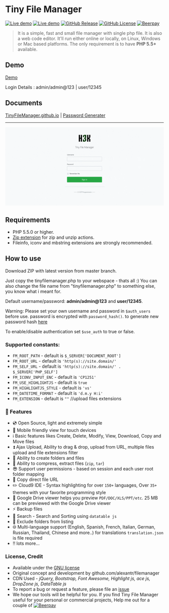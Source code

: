 # Tiny File Manager


[![Live demo](https://img.shields.io/badge/Live-Demo-brightgreen.svg?style=flat-square)](https://tinyfilemanager.github.io/demo/)
[![Live demo](https://img.shields.io/badge/Help-Docs-lightgrey.svg?style=flat-square)](https://tinyfilemanager.github.io/)
[![GitHub Release](https://img.shields.io/github/release/qubyte/rubidium.svg?style=flat-square)](https://github.com/prasathmani/tinyfilemanager/releases)
 [![GitHub License](https://img.shields.io/github/license/prasathmani/tinyfilemanager.svg?style=flat-square)](https://github.com/prasathmani/tinyfilemanager/blob/master/LICENSE) 
[![Beerpay](https://beerpay.io/prasathmani/tinyfilemanager/badge.svg?style=flat-square)](https://beerpay.io/prasathmani/tinyfilemanager)
> It is a simple, fast and small file manager with single php file. It is also a web code editor. It'll run either online or locally, on Linux, Windows or Mac based platforms. The only requirement is to have **PHP 5.5+** available.

## Demo
[Demo](https://tinyfilemanager.github.io/demo/)

 Login Details : admin/admin@123 | user/12345


## Documents
[TinyFileManager.github.io](https://tinyfilemanager.github.io/)  | [Password Generater](https://tinyfilemanager.github.io/docs/pwd.html)
<hr>

[![Tiny File Manager](screenshot.gif)](screenshot.gif)

## Requirements

- PHP 5.5.0 or higher.
- [Zip extension](http://php.net/manual/en/book.zip.php) for zip and unzip actions.
- Fileinfo, iconv and mbstring extensions are strongly recommended.

## How to use

Download ZIP with latest version from master branch.

Just copy the tinyfilemanager.php to your webspace - thats all :)
You can also change the file name from "tinyfilemanager.php" to something else, you know what i meant for.

Default username/password: **admin/admin@123** and **user/12345**.

Warning: Please set your own username and password in `$auth_users` before use. password is encrypted with <code>password_hash()</code>. to generate new password hash [here](https://tinyfilemanager.github.io/docs/pwd.html)

To enable/disable authentication set `$use_auth` to true or false.

### Supported constants:

- `FM_ROOT_PATH` - default is `$_SERVER['DOCUMENT_ROOT']`
- `FM_ROOT_URL` - default is `'http(s)://site.domain/'`
- `FM_SELF_URL` - default is `'http(s)://site.domain/' . $_SERVER['PHP_SELF']`
- `FM_ICONV_INPUT_ENC` - default is `'CP1251'`
- `FM_USE_HIGHLIGHTJS` - default is `true`
- `FM_HIGHLIGHTJS_STYLE` - default is `'vs'`
- `FM_DATETIME_FORMAT` - default is `'d.m.y H:i'`
- `FM_EXTENSION` - default is `""` //upload files extensions


### :loudspeaker: Features 

- :cd: Open Source, light and extremely simple
- :iphone: Mobile friendly view for touch devices
- :information_source: Basic features likes Create, Delete, Modify, View, Download, Copy and Move files 
- :arrow_double_up: Ajax Upload, Ability to drag & drop, upload from URL, multiple files upload and file extensions filter 
- :file_folder: Ability to create folders and files
- :gift: Ability to compress, extract files (`zip`, `tar`)
- :sunglasses: Support user permissions - based on session and each user root folder mapping
- :floppy_disk: Copy direct file URL
- :pencil2: Cloud9 IDE - Syntax highlighting for over `150+` languages, Over `35+` themes with your favorite programming style
- :page_facing_up: Google Drive viewer helps you preview `PDF/DOC/XLS/PPT/etc`. 25 MB can be previewed with the Google Drive viewer
- :zap: Backup files
- :mag_right: Search -  Search and Sorting using `datatable js`
- :file_folder: Exclude folders from listing
- :globe_with_meridians: Multi-language support (English, Spanish, French, Italian, German, Russian, Thailand, Chinese and more..) for translations `translation.json` is file required
- :bangbang: lots more...


### <a name=license></a>License, Credit  

- Available under the [GNU license](https://github.com/prasathmani/tinyfilemanager/blob/master/LICENSE)
- Original concept and development by github.com/alexantr/filemanager
- CDN Used - _jQuery, Bootstrap, Font Awesome, Highlight js, ace js, DropZone js, DataTable js_
- To report a bug or request a feature, please file an [issue](https://github.com/prasathmani/tinyfilemanager/issues)
- We hope our tools will be helpful for you. If you find Tiny File Manager useful for your personal or commercial projects, Help me out for a couple of 
[![Beerpay](https://beerpay.io/prasathmani/tinyfilemanager/badge.svg?style=flat-square)](https://beerpay.io/prasathmani/tinyfilemanager)



